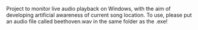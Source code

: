 Project to monitor live audio playback on Windows, with the aim of developing artificial awareness of current song location.
To use, please put an audio file called beethoven.wav in the same folder as the .exe!
